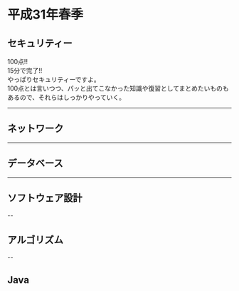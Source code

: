 # 平成31年春季

## セキュリティー

100点!!  
15分で完了!!  
やっぱりセキュリティーですよ。  
100点とは言いつつ、パッと出てこなかった知識や復習としてまとめたいものもあるので、それらはしっかりやっていく。  

---

## ネットワーク

---

## データベース

---

## ソフトウェア設計

--

## アルゴリズム

--

## Java
